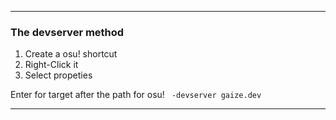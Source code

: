 <!---
ICON=fa-solid fa-server
ROUTE=connect
SHORT=Connect
TITLE=Connect to RhythmForge
NAVBAR=true
FOOTER=false
BEHINDLOGIN=false
-->
* * *

### The devserver method

1. Create a osu! shortcut
2. Right-Click it
3. Select propeties

Enter for target after the path for osu! ` -devserver gaize.dev`

* * *